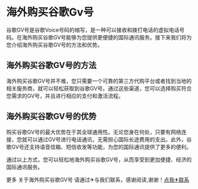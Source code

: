 # 海外购买谷歌Gv号

谷歌GV号是谷歌Voice号码的缩写，是一种可以接收和拨打电话的虚拟电话号码。在海外购买谷歌GV号能够为您提供更便捷的国际通讯服务。接下来我们将为您介绍海外购买谷歌GV号的方法和优势。

## 海外购买谷歌GV号的方法

海外购买谷歌GV号并不难，您只需要一个可靠的第三方代购平台或者找到当地的相关服务商，就可以轻松获取到谷歌GV号。通过这些渠道，您可以选择购买符合您需求的GV号，并且进行相应的支付和激活流程。

## 海外购买谷歌GV号的优势

购买谷歌GV号的最大优势在于其全球通用性。无论您身在何处，只要有网络连接，您就可以通过GV号进行电话通讯，无需担心国际长途费用的支出。此外，谷歌GV号还支持语音信箱、短信收发等功能，为您的国际通讯提供了更多的便利。

通过以上方式，您可以轻松地海外购买谷歌GV号，从而享受到更加便捷、经济的国际通讯服务。

更多 关于海外购买谷歌GV号 请通过✈与我们联系，感谢阅读,谢谢！[点我✈联系](https://acc.k02.cc)